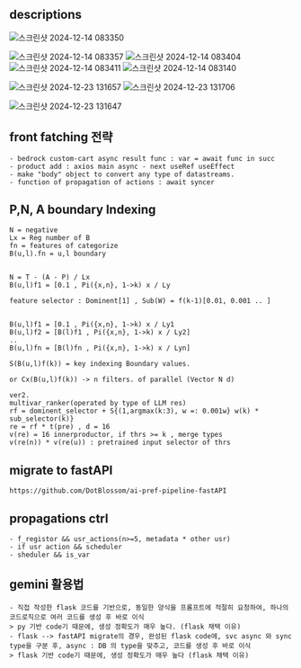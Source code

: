 
## descriptions


![스크린샷 2024-12-14 083350](https://github.com/user-attachments/assets/a522a54b-3fc2-407a-91ea-60d3a63e7710)

![스크린샷 2024-12-14 083357](https://github.com/user-attachments/assets/d997babb-bf7d-4905-949c-ae3044492252)
![스크린샷 2024-12-14 083404](https://github.com/user-attachments/assets/0ed9c16c-fd1d-4f58-b11d-3a2cc7fb0375)
![스크린샷 2024-12-14 083411](https://github.com/user-attachments/assets/9974c0f6-8f2c-40b8-9040-a5d016d9f8c6)
![스크린샷 2024-12-14 083140](https://github.com/user-attachments/assets/2fa6d263-1fd8-4692-80ec-9088305dc9d9)


![스크린샷 2024-12-23 131657](https://github.com/user-attachments/assets/ab7e6f3b-47c2-46ed-b9e3-35ae477a47ba)
![스크린샷 2024-12-23 131706](https://github.com/user-attachments/assets/b60aeffe-99c2-4cb7-9c57-ec9a42669475)

![스크린샷 2024-12-23 131647](https://github.com/user-attachments/assets/479f3765-e977-4747-9786-69e2cfe1c903)


## front fatching 전략
    - bedrock custom-cart async result func : var = await func in succ
    - product add : axios main async - next useRef useEffect
    - make "body" object to convert any type of datastreams.
    - function of propagation of actions : await syncer

## P,N, A boundary Indexing
    
    N = negative
    Lx = Reg number of B
    fn = features of categorize
    B(u,l).fn = u,l boundary
    
    
    N = T - (A - P) / Lx
    B(u,l)f1 = [0.1 , Pi({x,n}, 1->k) x / Ly 

    feature selector : Dominent[1] , Sub(W) = f(k-1)[0.01, 0.001 .. ]

    
    B(u,l)f1 = [0.1 , Pi({x,n}, 1->k) x / Ly1 
    B(u,l)f2 = [B(l)f1 , Pi({x,n}, 1->k) x / Ly2]
    ..
    B(u,l)fn = [B(l)fn , Pi({x,n}, 1->k) x / Lyn]

    S(B(u,l)f(k)) = key indexing Boundary values.

    or Cx(B(u,l)f(k)) -> n filters. of parallel (Vector N d)

    ver2.
    multivar_ranker(operated by type of LLM res)
    rf = dominent_selector + S{(1,argmax(k:3), w =: 0.001w} w(k) * sub_selector(k)}
    re = rf * t(pre) , d = 16
    v(re) = 16 innerproductor, if thrs >= k , merge types
    v(re(n)) * v(re(u)) : pretrained input selector of thrs

## migrate to fastAPI 
    https://github.com/DotBlossom/ai-pref-pipeline-fastAPI

## propagations ctrl
    - f_registor && usr_actions(n>=5, metadata * other usr)
    - if usr action && scheduler 
    - sheduler && is_var

## gemini 활용법
    - 직접 작성한 flask 코드를 기반으로, 동일한 양식을 프롬프트에 적절히 요청하여, 하나의 코드로직으로 여러 코드를 생성 후 바로 이식
    > py 기반 code기 때문에, 생성 정확도가 매우 높다. (flask 채택 이유)
    - flask --> fastAPI migrate의 경우, 완성된 flask code에, svc async 와 sync type을 구분 후, async : DB 의 type을 맞추고, 코드를 생성 후 바로 이식
    > flask 기반 code기 때문에, 생성 정확도가 매우 높다 (flask 채택 이유)
